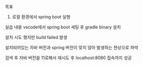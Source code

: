 목표
1. 로컬 환경에서 spring boot 실행

실습 내용
vscode에서 spring boot 세팅 후 gradle binary 설치

설치 시도 했지만 build failed 발생

설치되어있는 자바 버전과 spring 버전이 맞지 않아 발생하는 현상으로 파악

검색 후 자바 버전을 11로해서 재시도 후 localhost:8080 접속까지 성공